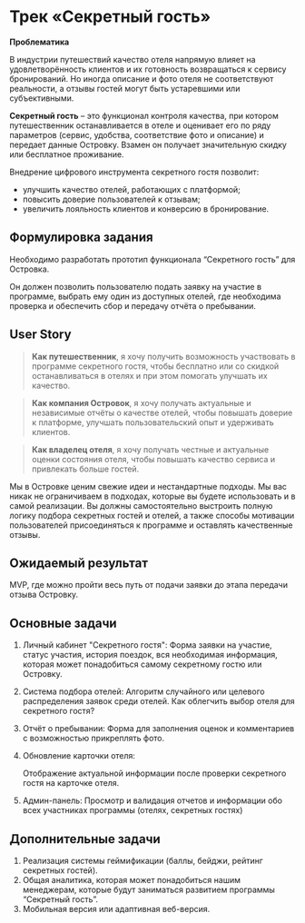 # Трек «Секретный гость»

**Проблематика**

В индустрии путешествий качество отеля напрямую влияет на удовлетворённость клиентов и их готовность возвращаться к сервису бронирований. Но иногда описание и фото отеля не соответствуют реальности, а отзывы гостей могут быть устаревшими или субъективными.

**Секретный гость** – это функционал контроля качества, при котором путешественник останавливается в отеле и оценивает его по ряду параметров (сервис, удобства, соответствие фото и описание) и передает данные Островку.
Взамен он получает значительную скидку или бесплатное проживание.

Внедрение цифрового инструмента секретного гостя позволит:
* улучшить качество отелей, работающих с платформой;
* повысить доверие пользователей к отзывам;
* увеличить лояльность клиентов и конверсию в бронирование.

## Формулировка задания

Необходимо разработать прототип функционала “Секретного гость” для Островка.

Он должен позволить пользователю подать заявку на участие в программе, выбрать ему один из доступных отелей, где необходима проверка и обеспечить сбор и передачу отчёта о пребывании.

## User Story

> **Как путешественник**, я хочу получить возможность участвовать в программе секретного гостя, чтобы бесплатно или со скидкой останавливаться в отелях и при этом помогать улучшать их качество.


> **Как компания Островок**, я хочу получать актуальные и независимые отчёты о качестве отелей, чтобы повышать доверие к платформе, улучшать пользовательский опыт и удерживать клиентов.


> **Как владелец отеля**, я хочу получать честные и актуальные оценки состояния отеля, чтобы повышать качество сервиса и привлекать больше гостей.


Мы в Островке ценим свежие идеи и нестандартные подходы. Мы вас никак не ограничиваем в подходах, которые вы будете использовать и в самой реализации.
Вы должны самостоятельно выстроить полную логику подбора секретных гостей и отелей, а также способы мотивации пользователей присоединяться к программе и оставлять качественные отзывы.


## **Ожидаемый результат**

MVP, где можно пройти весь путь от подачи заявки до этапа передачи отзыва Островку.

## Основные задачи

1. Личный кабинет "Секретного гостя":
   Форма заявки на участие, статус участия, история поездок, вся необходимая информация, которая может понадобиться самому секретному гостю или Островку.
2. Система подбора отелей:
   Алгоритм случайного или целевого распределения заявок среди отелей. Как облегчить выбор отеля для секретного гостя?
3. Отчёт о пребывании:
   Форма для заполнения оценок и комментариев с возможностью прикреплять фото.
4. Обновление карточки отеля:

   Отображение актуальной информации после проверки секретного гостя на карточке отеля.
5. Админ-панель:
   Просмотр и валидация отчетов и информации обо всех участниках программы (отелях, секретных гостях)


## Дополнительные задачи

1. Реализация системы геймификации (баллы, бейджи, рейтинг секретных гостей).
2. Общая аналитика, которая может понадобиться нашим менеджерам, которые будут заниматься развитием программы “Секретный гость”.
3. Мобильная версия или адаптивная веб-версия.











